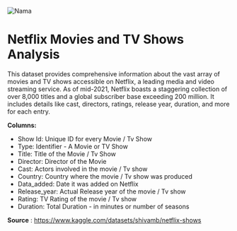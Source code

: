 ![Nama](https://encrypted-tbn0.gstatic.com/images?q=tbn:ANd9GcQt4BktiBjIAO9bUOiQmdqRSceQhdRTuy5ESw&usqp=CAU)
# Netflix Movies and TV Shows Analysis

This dataset provides comprehensive information about the vast array of movies and TV shows accessible on Netflix, a leading media and video streaming service. As of mid-2021, Netflix boasts a staggering collection of over 8,000 titles and a global subscriber base exceeding 200 million. It includes details like cast, directors, ratings, release year, duration, and more for each entry.

__Columns:__
- Show Id: Unique ID for every Movie / Tv Show
- Type: Identifier - A Movie or TV Show
- Title: Title of the Movie / Tv Show
- Director: Director of the Movie
- Cast: Actors involved in the movie / Tv show
- Country: Country where the movie / Tv show was produced
- Data_added: Date it was added on Netflix
- Release_year: Actual Release year of the movie / Tv show
- Rating: TV Rating of the movie / Tv show
- Duration: Total Duration - in minutes or number of seasons

**Source** : https://www.kaggle.com/datasets/shivamb/netflix-shows
